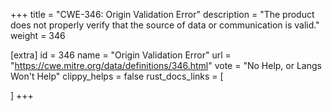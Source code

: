 +++
title = "CWE-346: Origin Validation Error"
description	= "The product does not properly verify that the source of data or communication is valid."
weight = 346

[extra]
id = 346
name = "Origin Validation Error"
url = "https://cwe.mitre.org/data/definitions/346.html"
vote = "No Help, or Langs Won't Help"
clippy_helps = false
rust_docs_links = [
	
]
+++

